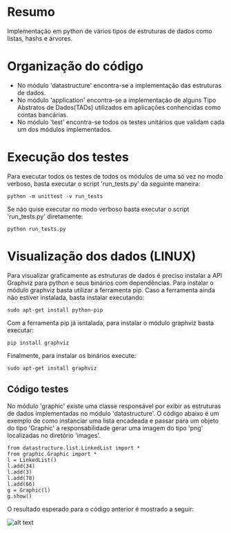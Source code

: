 # Resumo

Implementação em python de vários tipos de estruturas de dados como listas, hashs e árvores.

# Organização do código

* No módulo 'datastructure' encontra-se a implementação das estruturas de dados.
* No módulo 'application' encontra-se a implementação de alguns Tipo Abstratos de Dados(TADs) utilizados em aplicações conhencidas como contas bancárias.
* No módulo 'test' encontra-se todos os testes unitários que validam cada um dos módulos implementados.

# Execução dos testes

Para executar todos os testes de todos os módulos de uma só vez no modo verboso, basta executar o script 'run_tests.py' da seguinte maneira:

    python -m unittest -v run_tests
  
Se não quise executar no modo verboso basta executar o script 'run_tests.py' diretamente:

    python run_tests.py
    
# Visualização dos dados (LINUX)

Para visualizar graficamente as estruturas de dados é preciso instalar a API Graphviz para python e seus binários com dependências. Para instalar o módulo graphviz basta utilizar a ferramenta pip. Caso a ferramenta ainda não estiver instalada, basta instalar executando:

    sudo apt-get install python-pip

Com a ferramenta pip já isntalada, para instalar o módulo graphviz basta executar:

    pip install graphviz
    
Finalmente, para instalar os binários execute:

    sudo apt-get install graphviz
    
## Código testes

No módulo 'graphic' existe uma classe responsável por exibir as estruturas de dados implementadas no módulo 'datastructure'. O código abaixo é um exemplo de como instanciar uma lista encadeada e passar para um objeto do tipo 'Graphic' a responsabilidade gerar uma imagem do tipo 'png' localizadas no diretório 'images'.

    from datastructure.list.LinkedList import *
    from graphic.Graphic import *
    l = LinkedList()
    l.add(34)
    l.add(3)
    l.add(78)
    l.add(66)
    g = Graphic(l)
    g.show()

O resultado esperado para o código anterior é mostrado a seguir:

![alt text](https://github.com/manoelrui19/python-data-structures/blob/master/images/LinkedList.png "Linked List output")







